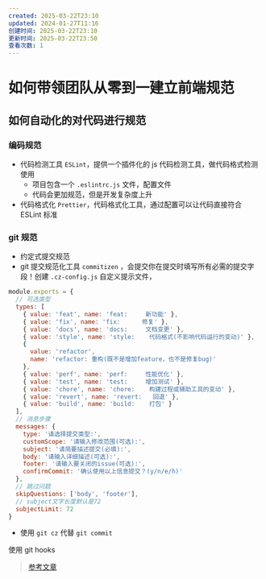 ```yaml
---
created: 2025-03-22T23:10
updated: 2024-01-27T11:16
创建时间: 2025-03-22T23:10
更新时间: 2025-03-22T23:50
查看次数: 1
---
```

# 如何带领团队从零到一建立前端规范

## 如何自动化的对代码进行规范

### 编码规范

- 代码检测工具 `ESLint`，提供一个插件化的 js 代码检测工具，做代码格式检测使用
	- 项目包含一个 `.eslintrc.js` 文件，配置文件
	- 代码会更加规范，但是开发复杂度上升
- 代码格式化 `Prettier`，代码格式化工具，通过配置可以让代码直接符合 ESLint 标准



### git 规范

- 约定式提交规范
- git 提交规范化工具 `commitizen` ，会提交你在提交时填写所有必需的提交字段！创建 `.cz-config.js` 自定义提示文件，

```js
module.exports = {
  // 可选类型
  types: [
    { value: 'feat', name: 'feat:     新功能' },
    { value: 'fix', name: 'fix:      修复' },
    { value: 'docs', name: 'docs:     文档变更' },
    { value: 'style', name: 'style:    代码格式(不影响代码运行的变动)' },
    {
      value: 'refactor',
      name: 'refactor: 重构(既不是增加feature，也不是修复bug)'
    },
    { value: 'perf', name: 'perf:     性能优化' },
    { value: 'test', name: 'test:     增加测试' },
    { value: 'chore', name: 'chore:    构建过程或辅助工具的变动' },
    { value: 'revert', name: 'revert:   回退' },
    { value: 'build', name: 'build:    打包' }
  ],
  // 消息步骤
  messages: {
    type: '请选择提交类型:',
    customScope: '请输入修改范围(可选):',
    subject: '请简要描述提交(必填):',
    body: '请输入详细描述(可选):',
    footer: '请输入要关闭的issue(可选):',
    confirmCommit: '确认使用以上信息提交？(y/n/e/h)'
  },
  // 跳过问题
  skipQuestions: ['body', 'footer'],
  // subject文字长度默认是72
  subjectLimit: 72
}
```

- 使用 `git cz` 代替 `git commit` 



使用 git hooks 



> [参考文章](https://mp.weixin.qq.com/s/XM6PkWgU4NZ6WuUYx1ARzg)
